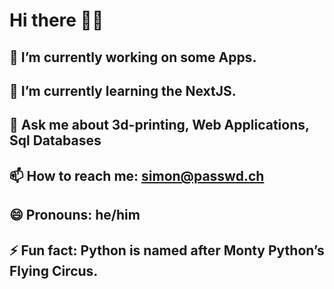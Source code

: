 # Hi there 👋🎸



## 🔭 I’m currently working on some Apps.
## 🌱 I’m currently learning the NextJS.
## 💬 Ask me about 3d-printing, Web Applications, Sql Databases
## 📫 How to reach me: simon@passwd.ch
## 😄 Pronouns: he/him
## ⚡ Fun fact: Python is named after Monty Python’s Flying Circus.


